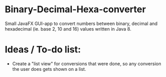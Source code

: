 # Binary-Decimal-Hexa-converter
Small JavaFX GUI-app to convert numbers between binary, decimal  and hexadecimal (ie. base 2, 10 and 16) values written in Java 8.

# Ideas / To-do list:
- Create a "list view" for conversions that were done, so any conversion the user does gets shown on a list.
